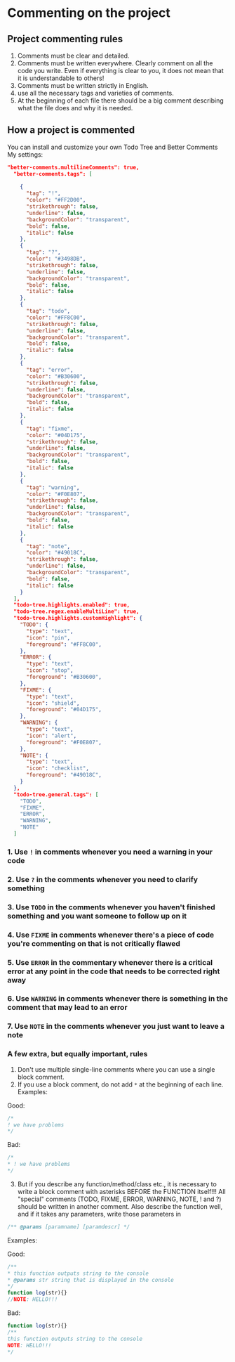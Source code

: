 # Commenting on the project

## Project commenting rules

1. Comments must be clear and detailed.
2. Comments must be written everywhere. Clearly comment on all the code you write. Even if everything is clear to you, it does not mean that it is understandable to others!
3. Comments must be written strictly in English.
4. use all the necessary tags and varieties of comments.
5. At the beginning of each file there should be a big comment describing what the file does and why it is needed.

## How a project is commented

You can install and customize your own Todo Tree and Better Comments
My settings:
```json
"better-comments.multilineComments": true,
  "better-comments.tags": [
  
    {
      "tag": "!",
      "color": "#FF2D00",
      "strikethrough": false,
      "underline": false,
      "backgroundColor": "transparent",
      "bold": false,
      "italic": false
    },
    {
      "tag": "?",
      "color": "#3498DB",
      "strikethrough": false,
      "underline": false,
      "backgroundColor": "transparent",
      "bold": false,
      "italic": false
    },
    {
      "tag": "todo",
      "color": "#FF8C00",
      "strikethrough": false,
      "underline": false,
      "backgroundColor": "transparent",
      "bold": false,
      "italic": false
    },
    {
      "tag": "error",
      "color": "#B30600",
      "strikethrough": false,
      "underline": false,
      "backgroundColor": "transparent",
      "bold": false,
      "italic": false
    },
    {
      "tag": "fixme",
      "color": "#04D175",
      "strikethrough": false,
      "underline": false,
      "backgroundColor": "transparent",
      "bold": false,
      "italic": false
    },
    {
      "tag": "warning",
      "color": "#F0E807",
      "strikethrough": false,
      "underline": false,
      "backgroundColor": "transparent",
      "bold": false,
      "italic": false
    },
    {
      "tag": "note",
      "color": "#49018C",
      "strikethrough": false,
      "underline": false,
      "backgroundColor": "transparent",
      "bold": false,
      "italic": false
    }
  ],
  "todo-tree.highlights.enabled": true,
  "todo-tree.regex.enableMultiLine": true,
  "todo-tree.highlights.customHighlight": {
    "TODO": {
      "type": "text",
      "icon": "pin",
      "foreground": "#FF8C00",
    },
    "ERROR": {
      "type": "text",
      "icon": "stop",
      "foreground": "#B30600",
    },
    "FIXME": {
      "type": "text",
      "icon": "shield",
      "foreground": "#04D175",
    },
    "WARNING": {
      "type": "text",
      "icon": "alert",
      "foreground": "#F0E807",
    },
    "NOTE": {
      "type": "text",
      "icon": "checklist",
      "foreground": "#49018C",
    }
  },
  "todo-tree.general.tags": [ 
    "TODO", 
    "FIXME", 
    "ERROR",
    "WARNING",
    "NOTE"
  ]
```

### 1. Use `!` in comments whenever you need a warning in your code
### 2. Use `?` in the comments whenever you need to clarify something
### 3. Use `TODO` in the comments whenever you haven't finished something and you want someone to follow up on it
### 4. Use `FIXME` in comments whenever there's a piece of code you're commenting on that is not critically flawed
### 5. Use `ERROR` in the commentary whenever there is a critical error at any point in the code that needs to be corrected right away
### 6. Use `WARNING` in comments whenever there is something in the comment that may lead to an error
### 7. Use `NOTE` in the comments whenever you just want to leave a note

### A few extra, but equally important, rules

1. Don't use multiple single-line comments where you can use a single block comment.
2. If you use a block comment, do not add `*` at the beginning of each line.
Examples:

Good:
```js
/*
! we have problems
*/
```

Bad:
```js
/*
* ! we have problems
*/
```
3. But if you describe any function/method/class etc., it is necessary to write a block comment with asterisks BEFORE the FUNCTION itself!!! All "special" comments (TODO, FIXME, ERROR, WARNING, NOTE, ! and ?) should be written in another comment.
Also describe the function well, and if it takes any parameters, write those parameters in
```js
/** @params [paramname] [paramdescr] */
```
Examples:

Good:
```js
/**
* this function outputs string to the console
* @params str string that is displayed in the console
*/
function log(str){}
//NOTE: HELLO!!!
```
Bad:
```js
function log(str){}
/**
this function outputs string to the console
NOTE: HELLO!!!
*/
```